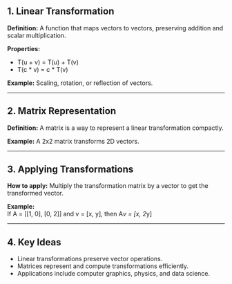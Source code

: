 ## 1. Linear Transformation
**Definition:** A function that maps vectors to vectors, preserving addition and scalar multiplication.

**Properties:**
- T(u + v) = T(u) + T(v)
- T(c * v) = c * T(v)

**Example:** Scaling, rotation, or reflection of vectors.

---

## 2. Matrix Representation
**Definition:** A matrix is a way to represent a linear transformation compactly.

**Example:** A 2x2 matrix transforms 2D vectors.

---

## 3. Applying Transformations
**How to apply:** Multiply the transformation matrix by a vector to get the transformed vector.

**Example:**  
If A = [[1, 0], [0, 2]] and v = [x, y], then A*v = [x, 2*y]

---

## 4. Key Ideas
- Linear transformations preserve vector operations.
- Matrices represent and compute transformations efficiently.
- Applications include computer graphics, physics, and data science.
